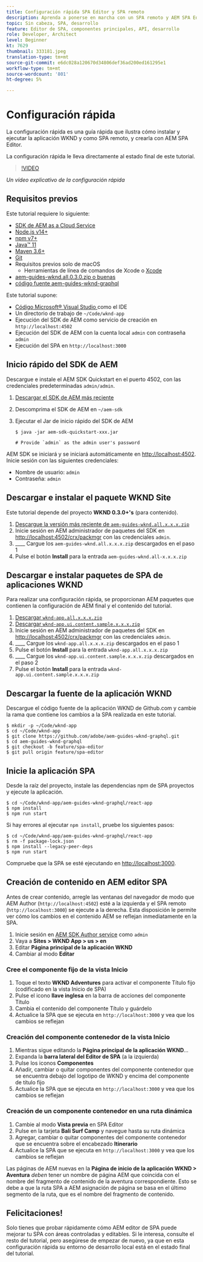 ```yaml
---
title: Configuración rápida SPA Editor y SPA remoto
description: Aprenda a ponerse en marcha con un SPA remoto y AEM SPA Editor en 15 minutos!
topic: Sin cabeza, SPA, desarrollo
feature: Editor de SPA, componentes principales, API, desarrollo
role: Developer, Architect
level: Beginner
kt: 7629
thumbnail: 333181.jpeg
translation-type: tm+mt
source-git-commit: e6dc028a120670d34806def36ad200ed161295e1
workflow-type: tm+mt
source-wordcount: '801'
ht-degree: 5%

---
```



# Configuración rápida

La configuración rápida es una guía rápida que ilustra cómo instalar y ejecutar la aplicación WKND y como SPA remoto, y crearla con AEM SPA Editor.

La configuración rápida le lleva directamente al estado final de este tutorial.

>[!VIDEO](https://video.tv.adobe.com/v/333181/?quality=12&learn=on)

_Un vídeo explicativo de la configuración rápida_

## Requisitos previos

Este tutorial requiere lo siguiente:

+ [SDK de AEM as a Cloud Service](https://experienceleague.adobe.com/docs/experience-manager-learn/cloud-service/local-development-environment-set-up/aem-runtime.html?lang=en)
+ [Node.js v14+](https://nodejs.org/en/)
+ [npm v7+](https://www.npmjs.com/)
+ [Java™ 11](https://downloads.experiencecloud.adobe.com/content/software-distribution/en/general.html)
+ [Maven 3.6+](https://maven.apache.org/)
+ [Git](https://git-scm.com/downloads)
+ Requisitos previos solo de macOS
   + [](https://developer.apple.com/xcode/) Herramientas de línea de comandos de Xcode o  [Xcode](https://developer.apple.com/xcode/resources/)
+ [aem-guides-wknd.all.0.3.0.zip o buenas](https://github.com/adobe/aem-guides-wknd/releases)
+ [código fuente aem-guides-wknd-graphql](https://github.com/adobe/aem-guides-wknd-graphql)


Este tutorial supone:

+ [Código Microsoft® Visual Studio ](https://visualstudio.microsoft.com/) como el IDE
+ Un directorio de trabajo de `~/Code/wknd-app`
+ Ejecución del SDK de AEM como servicio de creación en `http://localhost:4502`
+ Ejecución del SDK de AEM con la cuenta local `admin` con contraseña `admin`
+ Ejecución del SPA en `http://localhost:3000`

## Inicio rápido del SDK de AEM

Descargue e instale el AEM SDK Quickstart en el puerto 4502, con las credenciales predeterminadas `admin/admin`.

1. [Descargar el SDK de AEM más reciente](https://experience.adobe.com/#/downloads/content/software-distribution/en/aemcloud.html?fulltext=AEM*+SDK*&amp;orderby=%40jcr%3Acontent%2Fjcr%3AlastModified&amp;orderby.sort=desc&amp;layout=list&amp;p.offset=0&amp;p.limit=1)
1. Descomprima el SDK de AEM en `~/aem-sdk`
1. Ejecutar el Jar de inicio rápido del SDK de AEM

   ```
   $ java -jar aem-sdk-quickstart-xxx.jar
   
   # Provide `admin` as the admin user's password
   ```

AEM SDK se iniciará y se iniciará automáticamente en [http://localhost:4502](http://localhost:4502). Inicie sesión con las siguientes credenciales:

+ Nombre de usuario: `admin`
+ Contraseña: `admin`

## Descargar e instalar el paquete WKND Site

Este tutorial depende del proyecto __WKND 0.3.0+&#39;s__ (para contenido).

1. [Descargue la versión más reciente de  `aem-guides-wknd.all.x.x.x.zip`](https://github.com/adobe/aem-guides-wknd/releases)
1. Inicie sesión en AEM administrador de paquetes del SDK en [http://localhost:4502/crx/packmgr](http://localhost:4502/crx/packmgr) con las credenciales `admin`.
1. ____ Cargue los  `aem-guides-wknd.all.x.x.x.zip` descargados en el paso 1
1. Pulse el botón __Install__ para la entrada `aem-guides-wknd.all-x.x.x.zip`

## Descargar e instalar paquetes de SPA de aplicaciones WKND

Para realizar una configuración rápida, se proporcionan AEM paquetes que contienen la configuración de AEM final y el contenido del tutorial.

1. [Descargar `wknd-app.all.x.x.x.zip`](./assets/quick-setup/wknd-app.all-1.0.0-SNAPSHOT.zip)
1. [Descargar `wknd-app.ui.content.sample.x.x.x.zip`](./assets/quick-setup/wknd-app.ui.content.sample-1.0.0.zip)
1. Inicie sesión en AEM administrador de paquetes del SDK en [http://localhost:4502/crx/packmgr](http://localhost:4502/crx/packmgr) con las credenciales `admin`.
1. ____ Cargue los  `wknd-app.all.x.x.x.zip` descargados en el paso 1
1. Pulse el botón __Install__ para la entrada `wknd-app.all.x.x.x.zip`
1. ____ Cargue los  `wknd-app.ui.content.sample.x.x.x.zip` descargados en el paso 2
1. Pulse el botón __Install__ para la entrada `wknd-app.ui.content.sample.x.x.x.zip`

## Descargar la fuente de la aplicación WKND

Descargue el código fuente de la aplicación WKND de Github.com y cambie la rama que contiene los cambios a la SPA realizada en este tutorial.

```
$ mkdir -p ~/Code/wknd-app
$ cd ~/Code/wknd-app
$ git clone https://github.com/adobe/aem-guides-wknd-graphql.git
$ cd aem-guides-wknd-graphql
$ git checkout -b feature/spa-editor
$ git pull origin feature/spa-editor
```

## Inicie la aplicación SPA

Desde la raíz del proyecto, instale las dependencias npm de SPA proyectos y ejecute la aplicación.

```
$ cd ~/Code/wknd-app/aem-guides-wknd-graphql/react-app
$ npm install
$ npm run start
```

Si hay errores al ejecutar `npm install`, pruebe los siguientes pasos:

```
$ cd ~/Code/wknd-app/aem-guides-wknd-graphql/react-app
$ rm -f package-lock.json
$ npm install --legacy-peer-deps
$ npm run start
```

Compruebe que la SPA se esté ejecutando en [http://localhost:3000](http://localhost:3000).

## Creación de contenido en AEM editor SPA

Antes de crear contenido, arregle las ventanas del navegador de modo que AEM Author (`http://localhost:4502`) esté a la izquierda y el SPA remoto (`http://localhost:3000`) se ejecute a la derecha. Esta disposición le permite ver cómo los cambios en el contenido AEM se reflejan inmediatamente en la SPA.

1. Inicie sesión en [AEM SDK Author service](http://localhost:4502) como `admin`
1. Vaya a __Sites > WKND App > us > en__
1. Editar __Página principal de la aplicación WKND__
1. Cambiar al modo __Editar__

### Cree el componente fijo de la vista Inicio

1. Toque el texto __WKND Adventures__ para activar el componente Título fijo (codificado en la vista Inicio de SPA)
1. Pulse el icono __llave inglesa__ en la barra de acciones del componente Título
1. Cambia el contenido del componente Título y guárdelo
1. Actualice la SPA que se ejecuta en `http://localhost:3000` y vea que los cambios se reflejan

### Creación del componente contenedor de la vista Inicio

1. Mientras sigue editando la __Página principal de la aplicación WKND__...
1. Expanda la __barra lateral del Editor de SPA__ (a la izquierda)
1. Pulse los iconos __Componentes__
1. Añadir, cambiar o quitar componentes del componente contenedor que se encuentra debajo del logotipo de WKND y encima del componente de título fijo
1. Actualice la SPA que se ejecuta en `http://localhost:3000` y vea que los cambios se reflejan

### Creación de un componente contenedor en una ruta dinámica

1. Cambie al modo __Vista previa__ en SPA Editor
1. Pulse en la tarjeta __Bali Surf Camp__ y navegue hasta su ruta dinámica
1. Agregar, cambiar o quitar componentes del componente contenedor que se encuentra sobre el encabezado __Itinerario__
1. Actualice la SPA que se ejecuta en `http://localhost:3000` y vea que los cambios se reflejan

Las páginas de AEM nuevas en la __Página de inicio de la aplicación WKND > Aventura__ _deben_ tener un nombre de página AEM que coincida con el nombre del fragmento de contenido de la aventura correspondiente. Esto se debe a que la ruta SPA a AEM asignación de página se basa en el último segmento de la ruta, que es el nombre del fragmento de contenido.

## Felicitaciones!

Solo tienes que probar rápidamente cómo AEM editor de SPA puede mejorar tu SPA con áreas controladas y editables. Si le interesa, consulte el resto del tutorial, pero asegúrese de empezar de nuevo, ya que en esta configuración rápida su entorno de desarrollo local está en el estado final del tutorial.
